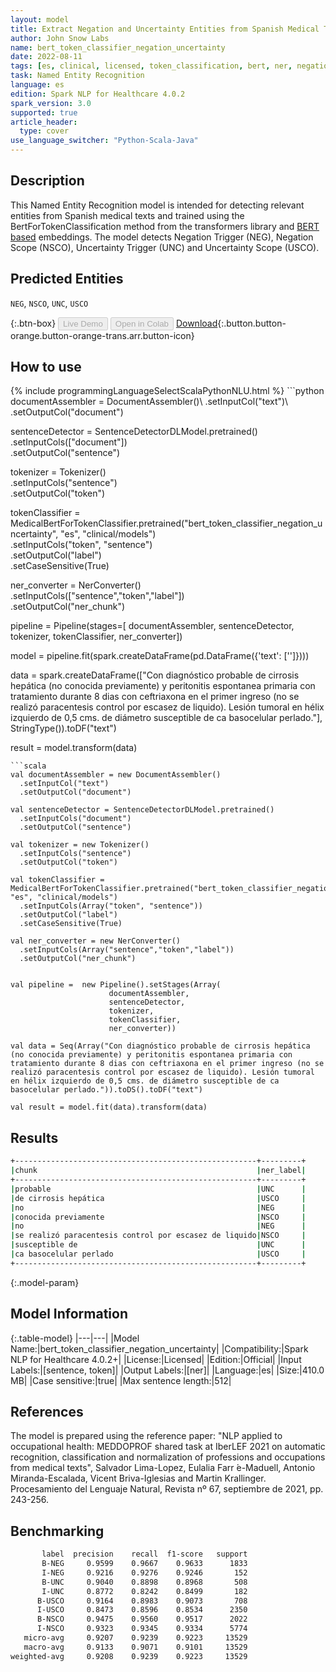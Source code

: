```yaml
---
layout: model
title: Extract Negation and Uncertainty Entities from Spanish Medical Texts (BertForTokenClassification)
author: John Snow Labs
name: bert_token_classifier_negation_uncertainty
date: 2022-08-11
tags: [es, clinical, licensed, token_classification, bert, ner, negation, uncertainty, linguistics]
task: Named Entity Recognition
language: es
edition: Spark NLP for Healthcare 4.0.2
spark_version: 3.0
supported: true
article_header:
  type: cover
use_language_switcher: "Python-Scala-Java"
---
```


## Description

This Named Entity Recognition model is intended for detecting relevant entities from Spanish medical texts and trained using the BertForTokenClassification method from the transformers library and [BERT based](https://huggingface.co/dccuchile/bert-base-spanish-wwm-cased) embeddings. 
The model detects Negation Trigger (NEG), Negation Scope (NSCO), Uncertainty Trigger (UNC) and Uncertainty Scope (USCO).

## Predicted Entities

`NEG`, `NSCO`, `UNC`, `USCO`

{:.btn-box}
<button class="button button-orange" disabled>Live Demo</button>
<button class="button button-orange" disabled>Open in Colab</button>
[Download](https://s3.amazonaws.com/auxdata.johnsnowlabs.com/clinical/models/bert_token_classifier_negation_uncertainty_es_4.0.2_3.0_1660231547751.zip){:.button.button-orange.button-orange-trans.arr.button-icon}

## How to use



<div class="tabs-box" markdown="1">
{% include programmingLanguageSelectScalaPythonNLU.html %}
```python
documentAssembler = DocumentAssembler()\
  .setInputCol("text")\
  .setOutputCol("document")

sentenceDetector = SentenceDetectorDLModel.pretrained()\
  .setInputCols(["document"])\
  .setOutputCol("sentence")

tokenizer = Tokenizer()\
  .setInputCols("sentence")\
  .setOutputCol("token")

tokenClassifier = MedicalBertForTokenClassifier.pretrained("bert_token_classifier_negation_uncertainty", "es", "clinical/models")\
  .setInputCols("token", "sentence")\
  .setOutputCol("label")\
  .setCaseSensitive(True)

ner_converter = NerConverter()\
  .setInputCols(["sentence","token","label"])\
  .setOutputCol("ner_chunk")


pipeline =  Pipeline(stages=[
                      documentAssembler,
                      sentenceDetector,
                      tokenizer,
                      tokenClassifier,
                      ner_converter])

model = pipeline.fit(spark.createDataFrame(pd.DataFrame({'text': ['']})))


data = spark.createDataFrame(["Con diagnóstico probable de cirrosis hepática (no conocida previamente) y peritonitis espontanea primaria con tratamiento durante 8 dias con ceftriaxona en el primer ingreso (no se realizó paracentesis control por escasez de liquido). Lesión tumoral en hélix izquierdo de 0,5 cms. de diámetro susceptible de ca basocelular perlado."], StringType()).toDF("text")
                              
result = model.transform(data)
```
```scala
val documentAssembler = new DocumentAssembler()
  .setInputCol("text")
  .setOutputCol("document")

val sentenceDetector = SentenceDetectorDLModel.pretrained()
  .setInputCols("document")
  .setOutputCol("sentence")

val tokenizer = new Tokenizer()
  .setInputCols("sentence")
  .setOutputCol("token")

val tokenClassifier = MedicalBertForTokenClassifier.pretrained("bert_token_classifier_negation_uncertainty", "es", "clinical/models")
  .setInputCols(Array("token", "sentence"))
  .setOutputCol("label")
  .setCaseSensitive(True)

val ner_converter = new NerConverter()
  .setInputCols(Array("sentence","token","label"))
  .setOutputCol("ner_chunk")


val pipeline =  new Pipeline().setStages(Array(
                      documentAssembler,
                      sentenceDetector,
                      tokenizer,
                      tokenClassifier,
                      ner_converter))

val data = Seq(Array("Con diagnóstico probable de cirrosis hepática (no conocida previamente) y peritonitis espontanea primaria con tratamiento durante 8 dias con ceftriaxona en el primer ingreso (no se realizó paracentesis control por escasez de liquido). Lesión tumoral en hélix izquierdo de 0,5 cms. de diámetro susceptible de ca basocelular perlado.")).toDS().toDF("text")

val result = model.fit(data).transform(data)
```
</div>

## Results

```bash
+------------------------------------------------------+---------+
|chunk                                                 |ner_label|
+------------------------------------------------------+---------+
|probable                                              |UNC      |
|de cirrosis hepática                                  |USCO     |
|no                                                    |NEG      |
|conocida previamente                                  |NSCO     |
|no                                                    |NEG      |
|se realizó paracentesis control por escasez de liquido|NSCO     |
|susceptible de                                        |UNC      |
|ca basocelular perlado                                |USCO     |
+------------------------------------------------------+---------+
```

{:.model-param}
## Model Information

{:.table-model}
|---|---|
|Model Name:|bert_token_classifier_negation_uncertainty|
|Compatibility:|Spark NLP for Healthcare 4.0.2+|
|License:|Licensed|
|Edition:|Official|
|Input Labels:|[sentence, token]|
|Output Labels:|[ner]|
|Language:|es|
|Size:|410.0 MB|
|Case sensitive:|true|
|Max sentence length:|512|

## References

The model is prepared using the reference paper: "NLP applied to occupational health: MEDDOPROF shared task at IberLEF 2021 on automatic recognition, classification and normalization of professions and occupations from medical texts", Salvador Lima-Lopez, Eulalia Farr ́e-Maduell, Antonio Miranda-Escalada,
Vicent Briva-Iglesias and Martin Krallinger. Procesamiento del Lenguaje Natural, Revista nº 67, septiembre de 2021, pp. 243-256.

## Benchmarking

```bash
       label  precision    recall  f1-score   support
       B-NEG     0.9599    0.9667    0.9633      1833
       I-NEG     0.9216    0.9276    0.9246       152
       B-UNC     0.9040    0.8898    0.8968       508
       I-UNC     0.8772    0.8242    0.8499       182
      B-USCO     0.9164    0.8983    0.9073       708
      I-USCO     0.8473    0.8596    0.8534      2350
      B-NSCO     0.9475    0.9560    0.9517      2022
      I-NSCO     0.9323    0.9345    0.9334      5774
   micro-avg     0.9207    0.9239    0.9223     13529
   macro-avg     0.9133    0.9071    0.9101     13529
weighted-avg     0.9208    0.9239    0.9223     13529

```
